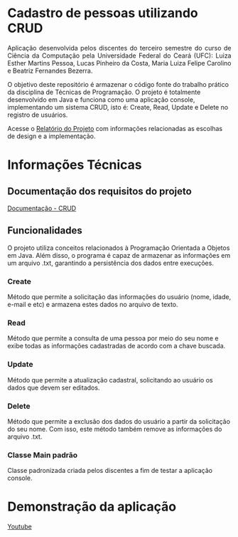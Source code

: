 # Cadastro de pessoas utilizando CRUD

<p align="justify">
Aplicação desenvolvida pelos discentes do terceiro semestre do curso de Ciência da Computação pela Universidade Federal do Ceará (UFC): Luiza Esther Martins Pessoa, Lucas Pinheiro da Costa, Maria Luiza Felipe Carolino e Beatriz Fernandes Bezerra.

O objetivo deste repositório é armazenar o código fonte do trabalho prático da disciplina de Técnicas de Programação. O projeto é totalmente desenvolvido em Java e funciona como uma aplicação console, implementando um sistema CRUD, isto é: Create, Read, Update e Delete no registro de usuários.

Acesse o [Relatório do Projeto](link) com informações relacionadas as escolhas de design e a implementação.

# Informações Técnicas

## Documentação dos requisitos do projeto
[Documentação - CRUD](https://github.com/lucaspdc21/Cadastro_pessoa/blob/main/2024_CK_0235_TRAB_03_ESPECIFICACOES.pdf)

## Funcionalidades
O projeto utiliza conceitos relacionados à Programação Orientada a Objetos em Java. Além disso, o programa é capaz de armazenar as informações em um arquivo .txt, garantindo a persistência dos dados entre execuções.

### Create
Método que permite a solicitação das informações do usuário (nome, idade, e-mail e etc) e armazena estes dados no arquivo de texto.

### Read
Método que permite a consulta de uma pessoa por meio do seu nome e exibe todas as informações cadastradas de acordo com a chave buscada.

### Update
Método que permite a atualização cadastral, solicitando ao usuário os dados que devem ser editados.

### Delete
Método que permite a exclusão dos dados do usuário a partir da solicitação do seu nome. Com isso, este método também remove as informações do arquivo .txt.

### Classe Main padrão
Classe padronizada criada pelos discentes a fim de testar a aplicação console.

# Demonstração da aplicação
[Youtube](https://youtu.be/wakGBqog4UI)

</p>

